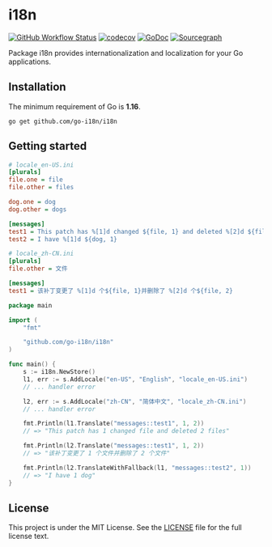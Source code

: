 # i18n

[![GitHub Workflow Status](https://img.shields.io/github/workflow/status/go-i18n/i18n/Go?logo=github&style=for-the-badge)](https://github.com/go-i18n/i18n/actions?query=workflow%3AGo)
[![codecov](https://img.shields.io/codecov/c/github/go-i18n/i18n/main?logo=codecov&style=for-the-badge)](https://codecov.io/gh/go-i18n/i18n)
[![GoDoc](https://img.shields.io/badge/GoDoc-Reference-blue?style=for-the-badge&logo=go)](https://pkg.go.dev/github.com/go-i18n/i18n?tab=doc)
[![Sourcegraph](https://img.shields.io/badge/view%20on-Sourcegraph-brightgreen.svg?style=for-the-badge&logo=sourcegraph)](https://sourcegraph.com/github.com/go-i18n/i18n)

Package i18n provides internationalization and localization for your Go applications.

## Installation

The minimum requirement of Go is **1.16**.

	go get github.com/go-i18n/i18n

## Getting started

```ini
# locale_en-US.ini
[plurals]
file.one = file
file.other = files

dog.one = dog
dog.other = dogs

[messages]
test1 = This patch has %[1]d changed ${file, 1} and deleted %[2]d ${file, 2}
test2 = I have %[1]d ${dog, 1}
```

```ini
# locale_zh-CN.ini
[plurals]
file.other = 文件

[messages]
test1 = 该补丁变更了 %[1]d 个${file, 1}并删除了 %[2]d 个${file, 2}
```

```go
package main

import (
	"fmt"

	"github.com/go-i18n/i18n"
)

func main() {
	s := i18n.NewStore()
	l1, err := s.AddLocale("en-US", "English", "locale_en-US.ini")
	// ... handler error

	l2, err := s.AddLocale("zh-CN", "简体中文", "locale_zh-CN.ini")
	// ... handler error

	fmt.Println(l1.Translate("messages::test1", 1, 2))
	// => "This patch has 1 changed file and deleted 2 files"

	fmt.Println(l2.Translate("messages::test1", 1, 2))
	// => "该补丁变更了 1 个文件并删除了 2 个文件"

	fmt.Println(l2.TranslateWithFallback(l1, "messages::test2", 1))
	// => "I have 1 dog"
}
```

## License

This project is under the MIT License. See the [LICENSE](LICENSE) file for the full license text.
